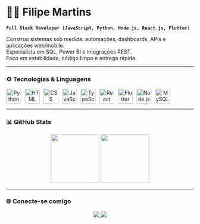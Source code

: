 # 👨‍💻 Filipe Martins

**`Full Stack Developer (JavaScript, Python, Node.js, React.js, Flutter)`**

Construo sistemas sob medida: automações, dashboards, APIs e aplicações web/mobile.  
Especialista em SQL, Power BI e integrações REST.  
Foco em estabilidade, código limpo e entrega rápida.

---

### ⚙️ Tecnologias & Linguagens

<div align="center" style="display: flex; flex-wrap: wrap; gap: 10px;">
  <img src="https://cdn.jsdelivr.net/gh/devicons/devicon@latest/icons/python/python-original.svg" width="40px" title="Python" />
  <img src="https://cdn.jsdelivr.net/gh/devicons/devicon@latest/icons/html5/html5-original.svg" width="40px" title="HTML" />
  <img src="https://cdn.jsdelivr.net/gh/devicons/devicon@latest/icons/css3/css3-original.svg" width="40px" title="CSS" />
  <img src="https://cdn.jsdelivr.net/gh/devicons/devicon@latest/icons/javascript/javascript-original.svg" width="40px" title="JavaScript" />
  <img src="https://cdn.jsdelivr.net/gh/devicons/devicon@latest/icons/typescript/typescript-original.svg" width="40px" title="TypeScript" />
  <img src="https://cdn.jsdelivr.net/gh/devicons/devicon@latest/icons/react/react-original.svg" width="40px" title="React" />
  <img src="https://cdn.jsdelivr.net/gh/devicons/devicon@latest/icons/flutter/flutter-original.svg" width="40px" title="Flutter" />
  <img src="https://cdn.jsdelivr.net/gh/devicons/devicon@latest/icons/nodejs/nodejs-original.svg" width="40px" title="Node.js" />
  <img src="https://cdn.jsdelivr.net/gh/devicons/devicon@latest/icons/mysql/mysql-original.svg" width="40px" title="MySQL" />
</div>

---

### 📊 GitHub Stats

<div align="center">
  <img height="130px" src="https://github-readme-stats.vercel.app/api?username=filipemarttns&show_icons=true&theme=tokyonight&include_all_commits=true&locale=pt-br" />
  <img height="130px" src="https://github-readme-stats.vercel.app/api/top-langs/?username=filipemarttns&theme=tokyonight&layout=compact&custom_title=Tecnologias&langs_count=8" />
</div>

---


### 🌐 Conecte-se comigo

<div align="center">
  <a href="https://www.linkedin.com/in/filipe-gabriel-13864a265" target="_blank">
    <img src="https://img.shields.io/badge/-LinkedIn-%230077B5?style=for-the-badge&logo=linkedin&logoColor=white" />
  </a>
  <a href="https://www.instagram.com/filipe.marttns" target="_blank">
    <img src="https://img.shields.io/badge/-Instagram-%23E4405F?style=for-the-badge&logo=instagram&logoColor=white" />
  </a>
</div>

